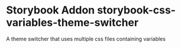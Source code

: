 # Storybook Addon storybook-css-variables-theme-switcher
A theme switcher that uses multiple css files containing variables
